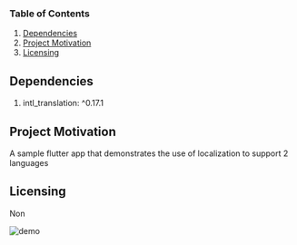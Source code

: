 ### Table of Contents

1. [Dependencies](#depend)
2. [Project Motivation](#motive)
3. [Licensing](#License)


## Dependencies <a name="depend"></a>

1. intl_translation: ^0.17.1

## Project Motivation <a name="motive"></a>

A sample flutter app that demonstrates the use of localization to support 2 languages

## Licensing <a name="License"></a>

Non


![demo](https://github.com/m0hamdan/Flutter_Localizations/blob/master/localization_demo/screenshots/localization.gif)


